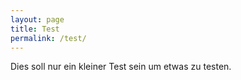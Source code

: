 ```yaml
---
layout: page
title: Test
permalink: /test/
---
```


Dies soll nur ein kleiner Test sein um etwas zu testen.
